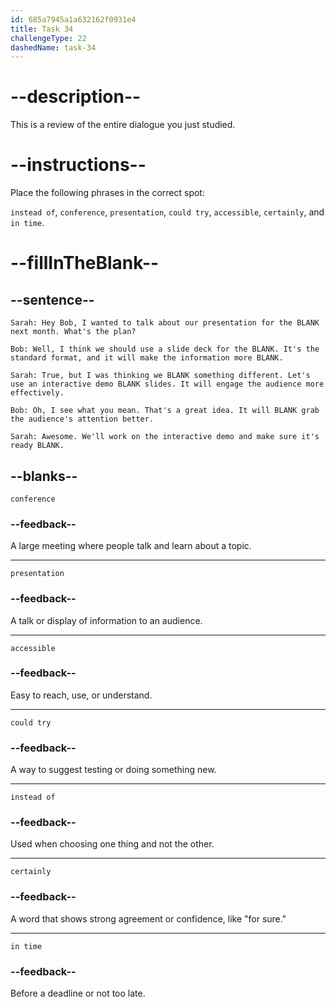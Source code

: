 ```yaml
---
id: 685a7945a1a632162f0931e4
title: Task 34
challengeType: 22
dashedName: task-34
---
```


<!-- REVIEW -->

# --description--

This is a review of the entire dialogue you just studied.

# --instructions--

Place the following phrases in the correct spot:

`instead of`, `conference`, `presentation`, `could try`, `accessible`, `certainly`, and `in time`.

# --fillInTheBlank--

## --sentence--

`Sarah: Hey Bob, I wanted to talk about our presentation for the BLANK next month. What's the plan?`

`Bob: Well, I think we should use a slide deck for the BLANK. It's the standard format, and it will make the information more BLANK.`

`Sarah: True, but I was thinking we BLANK something different. Let's use an interactive demo BLANK slides. It will engage the audience more effectively.`

`Bob: Oh, I see what you mean. That's a great idea. It will BLANK grab the audience's attention better.`

`Sarah: Awesome. We'll work on the interactive demo and make sure it's ready BLANK.`

## --blanks--

`conference`

### --feedback--

A large meeting where people talk and learn about a topic.

---

`presentation`

### --feedback--

A talk or display of information to an audience.

---

`accessible`

### --feedback--

Easy to reach, use, or understand.

---

`could try`

### --feedback--

A way to suggest testing or doing something new.

---

`instead of`

### --feedback--

Used when choosing one thing and not the other.

---

`certainly`

### --feedback--

A word that shows strong agreement or confidence, like "for sure."

---

`in time`

### --feedback--

Before a deadline or not too late.
